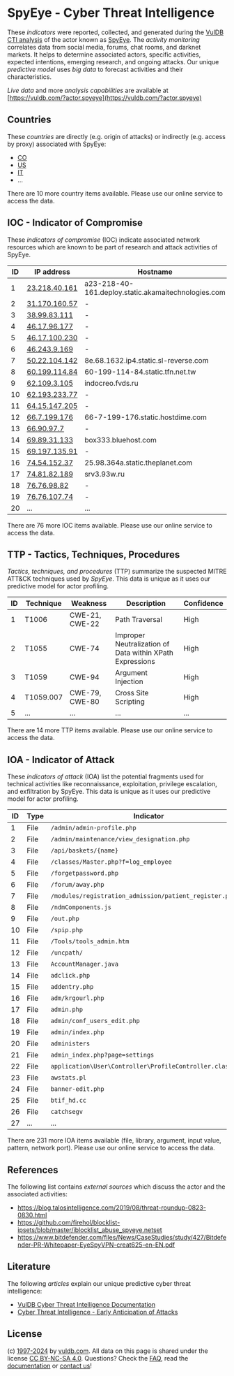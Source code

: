 # SpyEye - Cyber Threat Intelligence

These _indicators_ were reported, collected, and generated during the [VulDB CTI analysis](https://vuldb.com/?kb.cti) of the actor known as [SpyEye](https://vuldb.com/?actor.spyeye). The _activity monitoring_ correlates data from social media, forums, chat rooms, and darknet markets. It helps to determine associated actors, specific activities, expected intentions, emerging research, and ongoing attacks. Our unique _predictive model_ uses _big data_ to forecast activities and their characteristics.

_Live data_ and more _analysis capabilities_ are available at [https://vuldb.com/?actor.spyeye](https://vuldb.com/?actor.spyeye)

## Countries

These _countries_ are directly (e.g. origin of attacks) or indirectly (e.g. access by proxy) associated with SpyEye:

* [CO](https://vuldb.com/?country.co)
* [US](https://vuldb.com/?country.us)
* [IT](https://vuldb.com/?country.it)
* ...

There are 10 more country items available. Please use our online service to access the data.

## IOC - Indicator of Compromise

These _indicators of compromise_ (IOC) indicate associated network resources which are known to be part of research and attack activities of SpyEye.

ID | IP address | Hostname | Campaign | Confidence
-- | ---------- | -------- | -------- | ----------
1 | [23.218.40.161](https://vuldb.com/?ip.23.218.40.161) | a23-218-40-161.deploy.static.akamaitechnologies.com | - | High
2 | [31.170.160.57](https://vuldb.com/?ip.31.170.160.57) | - | - | High
3 | [38.99.83.111](https://vuldb.com/?ip.38.99.83.111) | - | - | High
4 | [46.17.96.177](https://vuldb.com/?ip.46.17.96.177) | - | - | High
5 | [46.17.100.230](https://vuldb.com/?ip.46.17.100.230) | - | - | High
6 | [46.243.9.169](https://vuldb.com/?ip.46.243.9.169) | - | - | High
7 | [50.22.104.142](https://vuldb.com/?ip.50.22.104.142) | 8e.68.1632.ip4.static.sl-reverse.com | - | High
8 | [60.199.114.84](https://vuldb.com/?ip.60.199.114.84) | 60-199-114-84.static.tfn.net.tw | - | High
9 | [62.109.3.105](https://vuldb.com/?ip.62.109.3.105) | indocreo.fvds.ru | - | High
10 | [62.193.233.77](https://vuldb.com/?ip.62.193.233.77) | - | - | High
11 | [64.15.147.205](https://vuldb.com/?ip.64.15.147.205) | - | - | High
12 | [66.7.199.176](https://vuldb.com/?ip.66.7.199.176) | 66-7-199-176.static.hostdime.com | - | High
13 | [66.90.97.7](https://vuldb.com/?ip.66.90.97.7) | - | - | High
14 | [69.89.31.133](https://vuldb.com/?ip.69.89.31.133) | box333.bluehost.com | - | High
15 | [69.197.135.91](https://vuldb.com/?ip.69.197.135.91) | - | - | High
16 | [74.54.152.37](https://vuldb.com/?ip.74.54.152.37) | 25.98.364a.static.theplanet.com | - | High
17 | [74.81.82.189](https://vuldb.com/?ip.74.81.82.189) | srv3.93w.ru | - | High
18 | [76.76.98.82](https://vuldb.com/?ip.76.76.98.82) | - | - | High
19 | [76.76.107.74](https://vuldb.com/?ip.76.76.107.74) | - | - | High
20 | ... | ... | ... | ...

There are 76 more IOC items available. Please use our online service to access the data.

## TTP - Tactics, Techniques, Procedures

_Tactics, techniques, and procedures_ (TTP) summarize the suspected MITRE ATT&CK techniques used by _SpyEye_. This data is unique as it uses our predictive model for actor profiling.

ID | Technique | Weakness | Description | Confidence
-- | --------- | -------- | ----------- | ----------
1 | T1006 | CWE-21, CWE-22 | Path Traversal | High
2 | T1055 | CWE-74 | Improper Neutralization of Data within XPath Expressions | High
3 | T1059 | CWE-94 | Argument Injection | High
4 | T1059.007 | CWE-79, CWE-80 | Cross Site Scripting | High
5 | ... | ... | ... | ...

There are 14 more TTP items available. Please use our online service to access the data.

## IOA - Indicator of Attack

These _indicators of attack_ (IOA) list the potential fragments used for technical activities like reconnaissance, exploitation, privilege escalation, and exfiltration by SpyEye. This data is unique as it uses our predictive model for actor profiling.

ID | Type | Indicator | Confidence
-- | ---- | --------- | ----------
1 | File | `/admin/admin-profile.php` | High
2 | File | `/admin/maintenance/view_designation.php` | High
3 | File | `/api/baskets/{name}` | High
4 | File | `/classes/Master.php?f=log_employee` | High
5 | File | `/forgetpassword.php` | High
6 | File | `/forum/away.php` | High
7 | File | `/modules/registration_admission/patient_register.php` | High
8 | File | `/ndmComponents.js` | High
9 | File | `/out.php` | Medium
10 | File | `/spip.php` | Medium
11 | File | `/Tools/tools_admin.htm` | High
12 | File | `/uncpath/` | Medium
13 | File | `AccountManager.java` | High
14 | File | `adclick.php` | Medium
15 | File | `addentry.php` | Medium
16 | File | `adm/krgourl.php` | High
17 | File | `admin.php` | Medium
18 | File | `admin/conf_users_edit.php` | High
19 | File | `admin/index.php` | High
20 | File | `administers` | Medium
21 | File | `admin_index.php?page=settings` | High
22 | File | `application\User\Controller\ProfileController.class.php` | High
23 | File | `awstats.pl` | Medium
24 | File | `banner-edit.php` | High
25 | File | `btif_hd.cc` | Medium
26 | File | `catchsegv` | Medium
27 | ... | ... | ...

There are 231 more IOA items available (file, library, argument, input value, pattern, network port). Please use our online service to access the data.

## References

The following list contains _external sources_ which discuss the actor and the associated activities:

* https://blog.talosintelligence.com/2019/08/threat-roundup-0823-0830.html
* https://github.com/firehol/blocklist-ipsets/blob/master/iblocklist_abuse_spyeye.netset
* https://www.bitdefender.com/files/News/CaseStudies/study/427/Bitdefender-PR-Whitepaper-EyeSpyVPN-creat625-en-EN.pdf

## Literature

The following _articles_ explain our unique predictive cyber threat intelligence:

* [VulDB Cyber Threat Intelligence Documentation](https://vuldb.com/?kb.cti)
* [Cyber Threat Intelligence - Early Anticipation of Attacks](https://www.scip.ch/en/?labs.20201022)

## License

(c) [1997-2024](https://vuldb.com/?kb.changelog) by [vuldb.com](https://vuldb.com/?kb.about). All data on this page is shared under the license [CC BY-NC-SA 4.0](https://creativecommons.org/licenses/by-nc-sa/4.0/). Questions? Check the [FAQ](https://vuldb.com/?kb.faq), read the [documentation](https://vuldb.com/?kb) or [contact us](https://vuldb.com/?contact)!
